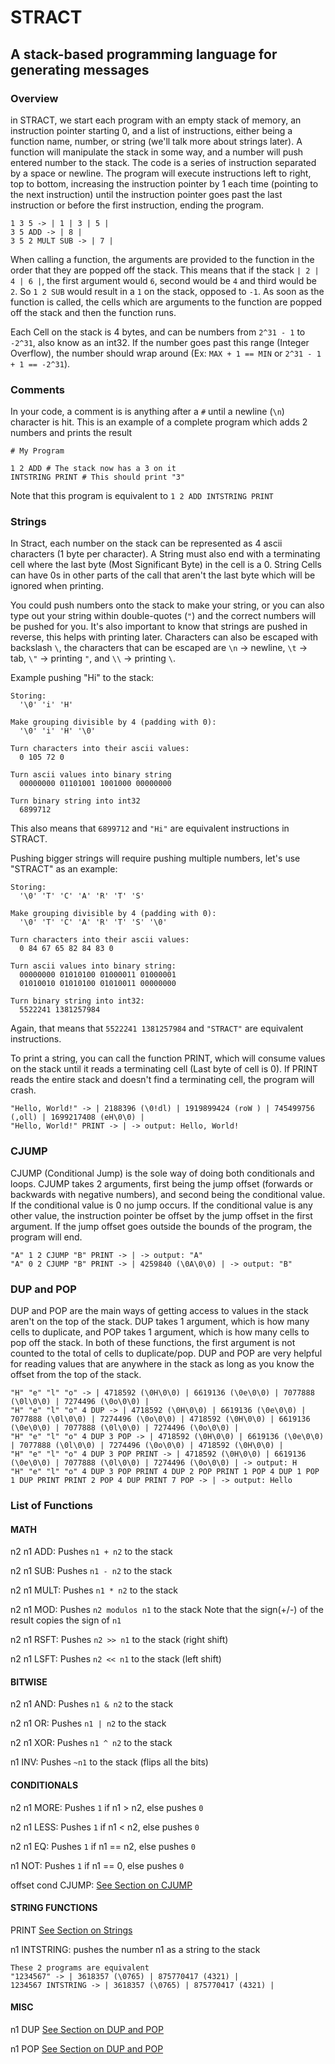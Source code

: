 # STRACT
## A stack-based programming language for generating messages

### Overview

in STRACT, we start each program with an empty stack of memory, an instruction pointer starting 0, and a list of instructions, either being a function name, number, or string (we'll talk more about strings later). A function will manipulate the stack in some way, and a number will push entered number to the stack. The code is a series of instruction separated by a space or newline. The program will execute instructions left to right, top to bottom, increasing the instruction pointer by 1 each time (pointing to the next  instruction) until the instruction pointer goes past the last instruction or before the first instruction, ending the program.

```
1 3 5 -> | 1 | 3 | 5 |
3 5 ADD -> | 8 |
3 5 2 MULT SUB -> | 7 |
```

When calling a function, the arguments are provided to the function in the order that they are popped off the stack. This means that if the stack `| 2 | 4 | 6 |`, the first argument would `6`, second would be `4` and third would be `2`. So `1 2 SUB` would result in a `1` on the stack, opposed to `-1`. As soon as the function is called, the cells which are arguments to the function are popped off the stack and then the function runs.

Each Cell on the stack is 4 bytes, and can be numbers from `2^31 - 1` to `-2^31`, also know as an int32. If the number goes past this range (Integer Overflow), the number should wrap around (Ex: `MAX + 1 == MIN` or `2^31 - 1 + 1 == -2^31`).

### Comments

In your code, a comment is is anything after a `#` until a newline (`\n`) character is hit. This is an example of a complete program which adds 2 numbers and prints the result
```
# My Program

1 2 ADD # The stack now has a 3 on it
INTSTRING PRINT # This should print "3"
```

Note that this program is equivalent to `1 2 ADD INTSTRING PRINT`

### Strings

In Stract, each number on the stack can be represented as 4 ascii characters (1 byte per character). A String must also end with a terminating cell where the last byte (Most Significant Byte) in the cell is a 0. String Cells can have 0s in other parts of the call that aren't the last byte which will be ignored when printing.

You could push numbers onto the stack to make your string, or you can also type out your string within double-quotes (`"`) and the correct numbers will be pushed for you. It's also important to know that strings are pushed in reverse, this helps with printing later. Characters can also be escaped with backslash `\`, the characters that can be escaped are `\n` -> newline, `\t` -> tab, `\"` -> printing `"`, and `\\` -> printing `\`.

Example pushing "Hi" to the stack:
```
Storing:
  '\0' 'i' 'H'

Make grouping divisible by 4 (padding with 0):
  '\0' 'i' 'H' '\0'

Turn characters into their ascii values:
  0 105 72 0

Turn ascii values into binary string
  00000000 01101001 1001000 00000000
  
Turn binary string into int32
  6899712
```
This also means that `6899712` and `"Hi"` are equivalent instructions in STRACT.

Pushing bigger strings will require pushing multiple numbers, let's use "STRACT" as an example:
```
Storing:
  '\0' 'T' 'C' 'A' 'R' 'T' 'S'

Make grouping divisible by 4 (padding with 0):
  '\0' 'T' 'C' 'A' 'R' 'T' 'S' '\0'

Turn characters into their ascii values:
  0 84 67 65 82 84 83 0

Turn ascii values into binary string:
  00000000 01010100 01000011 01000001
  01010010 01010100 01010011 00000000

Turn binary string into int32:
  5522241 1381257984
```

Again, that means that `5522241 1381257984` and `"STRACT"` are equivalent instructions.

To print a string, you can call the function PRINT, which will consume values on the stack until it reads a terminating cell (Last byte of cell is 0). If PRINT reads the entire stack and doesn't find a terminating cell, the program will crash.

```
"Hello, World!" -> | 2188396 (\0!dl) | 1919899424 (roW ) | 745499756 (,oll) | 1699217408 (eH\0\0) |
"Hello, World!" PRINT -> | -> output: Hello, World!
```

### CJUMP

CJUMP (Conditional Jump) is the sole way of doing both conditionals and loops. CJUMP takes 2 arguments, first being the jump offset (forwards or backwards with negative numbers), and second being the conditional value. If the conditional value is 0 no jump occurs. If the conditional value is any other value, the instruction pointer be offset by the jump offset in the first argument. If the jump offset goes outside the bounds of the program, the program will end.
```
"A" 1 2 CJUMP "B" PRINT -> | -> output: "A"
"A" 0 2 CJUMP "B" PRINT -> | 4259840 (\0A\0\0) | -> output: "B"
```

### DUP and POP

DUP and POP are the main ways of getting access to values in the stack aren't on the top of the stack. DUP takes 1 argument, which is how many cells to duplicate, and POP takes 1 argument, which is how many cells to pop off the stack. In both of these functions, the first argument is not counted to the total of cells to duplicate/pop. DUP and POP are very helpful for reading values that are anywhere in the stack as long as you know the offset from the top of the stack.

```
"H" "e" "l" "o" -> | 4718592 (\0H\0\0) | 6619136 (\0e\0\0) | 7077888 (\0l\0\0) | 7274496 (\0o\0\0) |
"H" "e" "l" "o" 4 DUP -> | 4718592 (\0H\0\0) | 6619136 (\0e\0\0) | 7077888 (\0l\0\0) | 7274496 (\0o\0\0) | 4718592 (\0H\0\0) | 6619136 (\0e\0\0) | 7077888 (\0l\0\0) | 7274496 (\0o\0\0) |
"H" "e" "l" "o" 4 DUP 3 POP -> | 4718592 (\0H\0\0) | 6619136 (\0e\0\0) | 7077888 (\0l\0\0) | 7274496 (\0o\0\0) | 4718592 (\0H\0\0) |
"H" "e" "l" "o" 4 DUP 3 POP PRINT -> | 4718592 (\0H\0\0) | 6619136 (\0e\0\0) | 7077888 (\0l\0\0) | 7274496 (\0o\0\0) | -> output: H
"H" "e" "l" "o" 4 DUP 3 POP PRINT 4 DUP 2 POP PRINT 1 POP 4 DUP 1 POP 1 DUP PRINT PRINT 2 POP 4 DUP PRINT 7 POP -> | -> output: Hello
```

### List of Functions

#### MATH
n2 n1 ADD:
Pushes `n1 + n2` to the stack

n2 n1 SUB:
Pushes `n1 - n2` to the stack

n2 n1 MULT:
Pushes `n1 * n2` to the stack

n2 n1 MOD:
Pushes `n2 modulos n1` to the stack
Note that the sign(+/-) of the result copies the sign of `n1`

n2 n1 RSFT:
Pushes `n2 >> n1` to the stack (right shift)

n2 n1 LSFT:
Pushes `n2 << n1` to the stack (left shift)

#### BITWISE

n2 n1 AND:
Pushes `n1 & n2` to the stack

n2 n1 OR:
Pushes `n1 | n2` to the stack

n2 n1 XOR:
Pushes `n1 ^ n2` to the stack

n1 INV:
Pushes `~n1` to the stack (flips all the bits)

#### CONDITIONALS
n2 n1 MORE:
Pushes `1` if n1 > n2, else pushes `0`

n2 n1 LESS:
Pushes `1` if n1 < n2, else pushes `0`

n2 n1 EQ:
Pushes `1` if n1 == n2, else pushes `0`

n1 NOT:
Pushes `1` if n1 == 0, else pushes `0`

offset cond CJUMP: [See Section on CJUMP](#CJUMP)

#### STRING FUNCTIONS
PRINT [See Section on Strings](#CJUMP)

n1 INTSTRING:
pushes the number n1 as a string to the stack
```
These 2 programs are equivalent
"1234567" -> | 3618357 (\0765) | 875770417 (4321) |
1234567 INTSTRING -> | 3618357 (\0765) | 875770417 (4321) |
```

#### MISC

n1 DUP [See Section on DUP and POP](#DUP-and-POP)

n1 POP [See Section on DUP and POP](#DUP-and-POP)